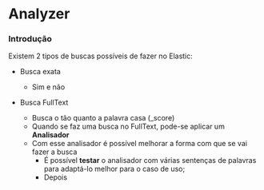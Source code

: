 # Analyzer

### Introdução 

Existem 2 tipos de buscas possíveis de fazer no Elastic:

- Busca exata
  - Sim e não

- Busca FullText
  - Busca o tão quanto a palavra casa (_score)
  - Quando se faz uma busca no FullText, pode-se aplicar um **Analisador**
  - Com esse analisador é possível melhorar a forma com que se vai fazer a busca
    - É possível **testar** o analisador com várias sentenças de palavras para adaptá-lo melhor para o caso de uso;
    - Depois 